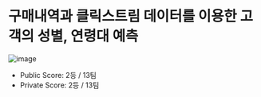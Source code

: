 # 구매내역과 클릭스트림 데이터를 이용한 고객의 성별, 연령대 예측
![image](https://user-images.githubusercontent.com/91249960/148738618-7dacedfb-e912-423c-8781-6ca37c1950d2.png)

+ Public Score: 2등 / 13팀
+ Private Score: 2등 / 13팀
